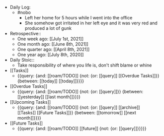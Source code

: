 - Daily Log:
    - #nobo
        - Left her home for 5 hours while I went into the office
        - She somehow got irritated in her left eye and it was very red and produced a lot of gunk
- Retrospective::
    - One week ago: [[July 1st, 2021]]
    - One month ago: [[June 8th, 2021]]
    - One quarter ago: [[April 8th, 2021]]
    - One year ago: [[July 8th, 2020]]
- Daily Stoic::
    - Take responsibility of where you life is, don't shift blame or whine 
- [[Tasks]]
    - {{query: {and: [[roam/TODO]] {not: {or: [[query]] [[Overdue Tasks]]}} {between: [[today]] [[today]]}}}}
- [[Overdue Tasks]]
    - {{query: {and: [[roam/TODO]] {not: {or: [[query]]}} {between: [[yesterday]] [[last month]]}}}}
- [[Upcoming Tasks]]
    - {{query: {and: [[roam/TODO]] {not: {or: [[query]] [[archive]] [[Tasks]] [[Future Tasks]]}} {between: [[tomorrow]] [[next month]]}}}}
- [[Future Tasks]]
    - {{query: {and: [[roam/TODO]] [[future]] {not: {or: [[query]]}}}}}
